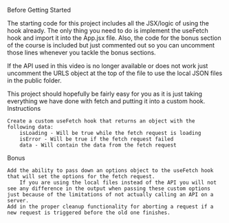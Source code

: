 Before Getting Started

The starting code for this project includes all the JSX/logic of using the hook already. The only thing you need to do is implement the useFetch hook and import it into the App.jsx file. Also, the code for the bonus section of the course is included but just commented out so you can uncomment those lines whenever you tackle the bonus sections.

If the API used in this video is no longer available or does not work just uncomment the URLS object at the top of the file to use the local JSON files in the public folder.

This project should hopefully be fairly easy for you as it is just taking everything we have done with fetch and putting it into a custom hook.
Instructions

    Create a custom useFetch hook that returns an object with the following data:
        isLoading - Will be true while the fetch request is loading
        isError - Will be true if the fetch request failed
        data - Will contain the data from the fetch request

Bonus

    Add the ability to pass down an options object to the useFetch hook that will set the options for the fetch request.
        If you are using the local files instead of the API you will not see any difference in the output when passing these custom options just because of the limitations of not actually calling an API on a server.
    Add in the proper cleanup functionality for aborting a request if a new request is triggered before the old one finishes.
